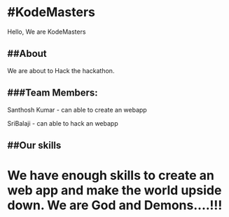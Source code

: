 #KodeMasters
=
Hello, We are KodeMasters

##About
-
We are about to Hack the hackathon.

###Team Members:
-
 Santhosh Kumar - can able to create an webapp
 
 SriBalaji - can able to hack an webapp
 
##Our skills
-
We have enough skills to create an web app and make the world upside down.
We are God and Demons....!!!
=============
